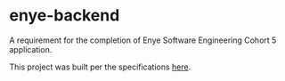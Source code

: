 # enye-backend
A requirement for the completion of Enye Software Engineering Cohort 5 application.

This project was built per the specifications [here](https://www.notion.so/Phase-1-2-Back-end-15c3de53567348cbb06586c211446ba1).
